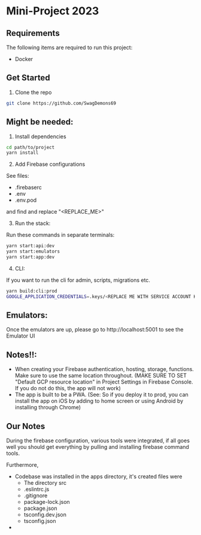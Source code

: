 # Mini-Project 2023

## Requirements

The following items are required to run this project:

- Docker


## Get Started


1. Clone the repo

```sh
git clone https://github.com/SwagDemons69
```
## Might be needed:

1. Install dependencies

```sh
cd path/to/project
yarn install
```

2. Add Firebase configurations

See files:

- .firebaserc
- .env
- .env.pod

and find and replace "<REPLACE_ME>"

3. Run the stack:

Run these commands in separate terminals:

```sh
yarn start:api:dev
yarn start:emulators
yarn start:app:dev
```

4. CLI:

If you want to run the cli for admin, scripts, migrations etc.

```sh
yarn build:cli:prod
GOOGLE_APPLICATION_CREDENTIALS=.keys/<REPLACE ME WITH SERVICE ACCOUNT KEY.json> FIRESTORE_EMULATOR_HOST=localhost:5003 node dist/apps/cli/main.js <REPLACE ME WITH COMMAND>
```

## Emulators:

Once the emulators are up, please go to http://localhost:5001 to see the Emulator UI

## Notes!!:

- When creating your Firebase authentication, hosting, storage, functions. Make sure to use the same location throughout. (MAKE SURE TO SET "Default GCP resource location" in Project Settings in Firebase Console. If you do not do this, the app will not work)
- The app is built to be a PWA. (See: So if you deploy it to prod, you can install the app on iOS by adding to home screen or using Android by installing through Chrome)


## Our Notes
During the firebase configuration, various tools were integrated, if all goes well you should get everything by pulling and installing firebase command tools.

Furthermore, 
- Codebase was installed in the apps directory, it's created files were
    - The directory src
    - .eslintrc.js
    - .gitignore  
    - package-lock.json
    - package.json
    - tsconfig.dev.json
    - tsconfig.json 
-
